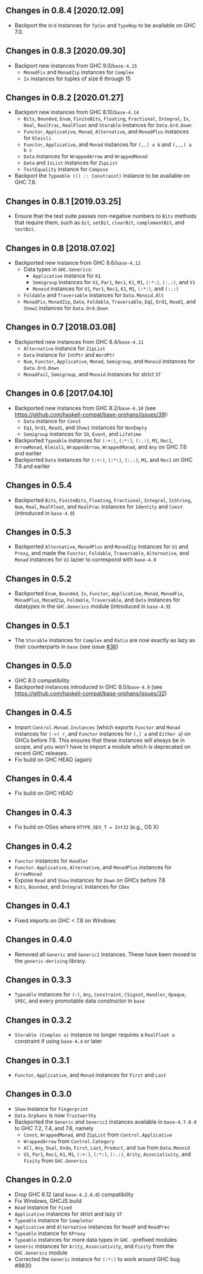 ## Changes in 0.8.4 [2020.12.09]
 - Backport the `Ord` instances for `TyCon` and `TypeRep` to be available on
   GHC 7.0.

## Changes in 0.8.3 [2020.09.30]
 - Backport new instances from GHC 9.0/`base-4.15`
   * `MonadFix` and `MonadZip` instances for `Complex`
   * `Ix` instances for tuples of size 6 through 15

## Changes in 0.8.2 [2020.01.27]
 - Backport new instances from GHC 8.10/`base-4.14`
   * `Bits`, `Bounded`, `Enum`, `FiniteBits`, `Floating`, `Fractional`,
     `Integral`, `Ix`, `Real`, `RealFrac`, `RealFloat` and `Storable` instances
     for `Data.Ord.Down`
   * `Functor`, `Applicative`, `Monad`, `Alternative`, and `MonadPlus` instances
     for `Kleisli`
   * `Functor`, `Applicative`, and `Monad` instances for
     `(,,) a b` and `(,,,) a b c`
   * `Data` instances for `WrappedArrow` and `WrappedMonad`
   * `Data` and `IsList` instances for `ZipList`
   * `TestEquality` instance for `Compose`
 - Backport the `Typeable (() :: Constraint)` instance to be available on
   GHC 7.8.

## Changes in 0.8.1 [2019.03.25]
 - Ensure that the test suite passes non-negative numbers to `Bits` methods
   that require them, such as `bit`, `setBit`, `clearBit`, `complementBit`,
   and `testBit`.

## Changes in 0.8 [2018.07.02]
 - Backported new instance from GHC 8.6/`base-4.12`
   * Data types in `GHC.Generics`:
     - `Applicative` instance for `K1`
     - `Semigroup` instances for `U1`, `Par1`, `Rec1`, `K1`, `M1`, `(:*:)`,     `(:.:)`, and `V1`
     - `Monoid`    instances for `U1`, `Par1`, `Rec1`, `K1`, `M1`, `(:*:)`, and `(:.:)`
   * `Foldable` and `Traversable` instances for `Data.Monoid.Alt`
   * `MonadFix`, `MonadZip`, `Data`, `Foldable`, `Traversable`, `Eq1`, `Ord1`,
     `Read1`, and `Show1` instances for `Data.Ord.Down`

## Changes in 0.7 [2018.03.08]
 - Backported new instances from GHC 8.4/`base-4.11`
   * `Alternative` instance for `ZipList`
   * `Data` instance for `IntPtr` and `WordPtr`
   * `Num`, `Functor`, `Applicative`, `Monad`, `Semigroup`, and `Monoid`
     instances for `Data.Ord.Down`
   * `MonadFail`, `Semigroup`, and `Monoid` instances for strict `ST`

## Changes in 0.6 [2017.04.10]
 - Backported new instances from GHC 8.2/`base-4.10`
   (see https://github.com/haskell-compat/base-orphans/issues/39):
   * `Data` instance for `Const`
   * `Eq1`, `Ord1`, `Read1`, and `Show1` instances for `NonEmpty`
   * `Semigroup` instances for `IO`, `Event`, and `Lifetime`
 - Backported `Typeable` instances for `(:+:)`, `(:*:)`, `(:.:)`, `M1`, `Rec1`,
   `ArrowMonad`, `Kleisli`, `WrappedArrow`, `WrappedMonad`, and `Any` on GHC
   7.6 and earlier
 - Backported `Data` instances for `(:+:)`, `(:*:)`, `(:.:)`, `M1`, and `Rec1`
   on GHC 7.6 and earlier

## Changes in 0.5.4
 - Backported `Bits`, `FiniteBits`, `Floating`, `Fractional`, `Integral`,
   `IsString`, `Num`, `Real`, `RealFloat`, and `RealFrac` instances for
   `Identity` and `Const` (introduced in `base-4.9`)

## Changes in 0.5.3
 - Backported `Alternative`, `MonadPlus` and `MonadZip` instances for `U1` and
   `Proxy`, and made the `Functor`, `Foldable`, `Traversable`, `Alternative`,
   and `Monad` instances for `U1` lazier to correspond with `base-4.9`

## Changes in 0.5.2
 - Backported `Enum`, `Bounded`, `Ix`, `Functor`, `Applicative`, `Monad`,
   `MonadFix`, `MonadPlus`, `MonadZip`, `Foldable`, `Traversable`, and
   `Data` instances for datatypes in the `GHC.Generics` module (introduced in
   `base-4.9`)

## Changes in 0.5.1
 - The `Storable` instances for `Complex` and `Ratio` are now exactly as lazy
   as their counterparts in `base` (see issue
   [#36](https://github.com/haskell-compat/base-orphans/issues/36))

## Changes in 0.5.0
 - GHC 8.0 compatibility
 - Backported instances introduced in GHC 8.0/`base-4.9`
   (see https://github.com/haskell-compat/base-orphans/issues/32)

## Changes in 0.4.5
 - Import `Control.Monad.Instances` (which exports `Functor` and `Monad`
   instances for `(->) r`, and `Functor` instances for `(,) a` and `Either a`)
   on GHCs before 7.6. This ensures that these instances will always be in
   scope, and you won't have to import a module which is deprecated on recent
   GHC releases.
 - Fix build on GHC HEAD (again)

## Changes in 0.4.4
 - Fix build on GHC HEAD

## Changes in 0.4.3
 - Fix build on OSes where `HTYPE_DEV_T = Int32` (e.g., OS X)

## Changes in 0.4.2
 - `Functor` instances for `Handler`
 - `Functor`. `Applicative`, `Alternative`, and `MonadPlus` instances for
   `ArrowMonad`
 - Expose `Read` and `Show` instances for `Down` on GHCs before 7.8
 - `Bits`, `Bounded`, and `Integral` instances for `CDev`

## Changes in 0.4.1
 - Fixed imports on GHC < 7.8 on Windows

## Changes in 0.4.0
 - Removed all `Generic` and `Generic1` instances. These have been moved to the
   `generic-deriving` library.

## Changes in 0.3.3
 - `Typeable` instances for `(~)`, `Any`, `Constraint`, `CSigset`, `Handler`,
   `Opaque`, `SPEC`, and every promotable data constructor in `base`

## Changes in 0.3.2
 - `Storable (Complex a)` instance no longer requires a `RealFloat a`
   constraint if using `base-4.4` or later

## Changes in 0.3.1
 - `Functor`, `Applicative`, and `Monad` instances for `First` and `Last`

## Changes in 0.3.0
 - `Show` instance for `Fingerprint`
 - `Data.Orphans` is now `Trustworthy`
 - Backported the `Generic` and `Generic1` instances available in `base-4.7.0.0`
   to GHC 7.2, 7.4, and 7.6, namely
   * `Const`, `WrappedMonad`, and `ZipList` from `Control.Applicative`
   * `WrappedArrow` from `Control.Category`
   * `All`, `Any`, `Dual`, `Endo`, `First`, `Last`, `Product`, and `Sum` from
     `Data.Monoid`
   * `U1`, `Par1`, `Rec1`, `K1`, `M1`, `(:+:)`, `(:*:)`, `(:.:)`, `Arity`,
     `Associativity`, and `Fixity` from `GHC.Generics`

## Changes in 0.2.0
 - Drop GHC 6.12 (and `base-4.2.0.0`) compatibility
 - Fix Windows, GHCJS build
 - `Read` instance for `Fixed`
 - `Applicative` instances for strict and lazy `ST`
 - `Typeable` instance for `SampleVar`
 - `Applicative` and `Alternative` instances for `ReadP` and `ReadPrec`
 - `Typeable` instance for `KProxy`
 - `Typeable` instances for more data types in `GHC.`-prefixed modules
 - `Generic` instances for `Arity`, `Associativity`, and `Fixity` from
   the `GHC.Generics` module
 - Corrected the `Generic` instance for `(:*:)` to work around GHC bug #9830
